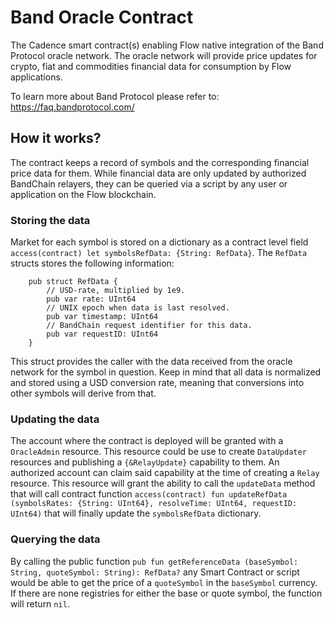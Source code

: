 # Band Oracle Contract
The Cadence smart contract(s) enabling Flow native integration of the Band Protocol oracle network. The oracle network will provide price updates for crypto, fiat and commodities financial data for consumption by Flow applications. 

To learn more about Band Protocol please refer to: https://faq.bandprotocol.com/

## How it works?
The contract keeps a record of symbols and the corresponding financial price data for them. While financial data are only updated by authorized BandChain relayers, they can be queried via a script by any user or application on the Flow blockchain.

### Storing the data
Market for each symbol is stored on a dictionary as a contract level field `access(contract) let symbolsRefData: {String: RefData}`. The `RefData` structs stores the following information: 
```cadence
    pub struct RefData {
        // USD-rate, multiplied by 1e9.
        pub var rate: UInt64
        // UNIX epoch when data is last resolved. 
        pub var timestamp: UInt64
        // BandChain request identifier for this data.
        pub var requestID: UInt64
    }
```
This struct provides the caller with the data received from the oracle network for the symbol in question. Keep in mind that all data is normalized and stored using a USD conversion rate, meaning that conversions into other symbols will derive from that.

### Updating the data
The account where the contract is deployed will be granted with a `OracleAdmin` resource. This resource could be use to create `DataUpdater` resources and publishing a `{&RelayUpdate}` capability to them. An authorized account can claim said capability at the time of creating a `Relay` resource. This resource will grant the ability to call the `updateData` method that will call contract function `access(contract) fun updateRefData (symbolsRates: {String: UInt64}, resolveTime: UInt64, requestID: UInt64)` that will finally update the `symbolsRefData` dictionary.

### Querying the data
By calling the public function `pub fun getReferenceData (baseSymbol: String, quoteSymbol: String): RefData?` any Smart Contract or script would be able to get the price of a `quoteSymbol` in the `baseSymbol` currency. If there are none registries for either the base or quote symbol, the function will return `nil`.